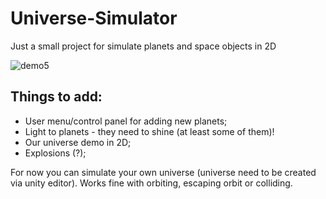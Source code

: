 # Universe-Simulator
Just a small project for simulate planets and space objects in 2D



![demo5](https://user-images.githubusercontent.com/20907620/208253148-f642d9cc-a51d-4f34-815e-dcced04481d5.gif)


## Things to add:
* User menu/control panel for adding new planets;
* Light to planets - they need to shine (at least some of them)!
* Our universe demo in 2D;
* Explosions (?);


For now you can simulate your own universe (universe need to be created via unity editor). Works fine with orbiting, escaping orbit or colliding. 

